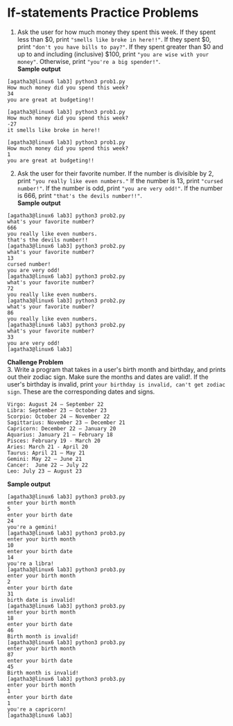 # If-statements Practice Problems

1. Ask the user for how much money they spent this week. If they spent less than $0, print `"smells like broke in here!!"`. If they spent $0, print `"don't you have bills to pay?"`. If they spent greater than $0 and up to and including (inclusive) $100, print `"you are wise with your money"`. Otherwise, print `"you're a big spender!"`.     
**Sample output**  
```
[agatha3@linux6 lab3] python3 prob1.py
How much money did you spend this week?
34
you are great at budgeting!!

[agatha3@linux6 lab3] python3 prob1.py
How much money did you spend this week?
-27
it smells like broke in here!!

[agatha3@linux6 lab3] python3 prob1.py
How much money did you spend this week?
1
you are great at budgeting!!
```

2. Ask the user for their favorite number. If the number is divisible by 2, print `"you really like even numbers."` If the number is 13, print `"cursed number!"`. If the number is odd, print `"you are very odd!"`. If the number is 666, print 
`"that's the devils number!!"`.  
**Sample output**  
```
[agatha3@linux6 lab3] python3 prob2.py
what's your favorite number?
666
you really like even numbers.
that's the devils number!!
[agatha3@linux6 lab3] python3 prob2.py
what's your favorite number?
13
cursed number!
you are very odd!
[agatha3@linux6 lab3] python3 prob2.py
what's your favorite number?
72
you really like even numbers.
[agatha3@linux6 lab3] python3 prob2.py
what's your favorite number?
86
you really like even numbers.
[agatha3@linux6 lab3] python3 prob2.py
what's your favorite number?
33
you are very odd!
[agatha3@linux6 lab3]
```

**Challenge Problem**  
3. Write a program that takes in a user's birth month and birthday, and prints out their zodiac sign. Make sure the months and dates are valid!. If the user's birthday is invalid, print `your birthday is invalid, can't get zodiac sign`.  These are the corresponding dates and signs.    

```
Virgo: August 24 – September 22
Libra: September 23 – October 23
Scorpio: October 24 – November 22
Sagittarius: November 23 – December 21
Capricorn: December 22 – January 20
Aquarius: January 21 – February 18
Pisces: February 19 - March 20
Aries: March 21 - April 20
Taurus: April 21 – May 21
Gemini: May 22 – June 21
Cancer:  June 22 – July 22
Leo: July 23 – August 23
```
**Sample output**  
```
[agatha3@linux6 lab3] python3 prob3.py
enter your birth month
5
enter your birth date
24
you're a gemini!
[agatha3@linux6 lab3] python3 prob3.py
enter your birth month
10
enter your birth date
14
you're a libra!
[agatha3@linux6 lab3] python3 prob3.py
enter your birth month
2
enter your birth date
31
birth date is invalid!
[agatha3@linux6 lab3] python3 prob3.py
enter your birth month
18
enter your birth date
46
Birth month is invalid!
[agatha3@linux6 lab3] python3 prob3.py
enter your birth month
87
enter your birth date
45
Birth month is invalid!
[agatha3@linux6 lab3] python3 prob3.py
enter your birth month
1
enter your birth date
1
you're a capricorn!
[agatha3@linux6 lab3]
```
